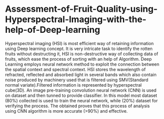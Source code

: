# Assessment-of-Fruit-Quality-using-Hyperspectral-Imaging-with-the-help-of-Deep-learning

Hyperspectral imaging (HSI) is most efficient way of retaining information using Deep learning concept. It is very intricate task to identify the rotten fruits without destructing it, HSI is non-destructive way of collecting data of fruits, which ease the process of sorting with an help of Algorithm. Deep Learning employs neural network method to exploit the connection between the spatial context and spectral context. HSI stores the wavelength of refracted, reflected and absorbed light in several bands which also contain noise produced by machinery used that is filtered using SMV(Standard normal variate).Filtered information is represented by hyperspectral cube(3D). An image pre-training convolution neural network (CNN) is used on dataset and then tunned to provide classifier. In this model most dataset (80%) collected is used to train the neural network, while (20%) dataset for verifying the process. The obtained proves that this process of analysis using CNN algorithm is more accurate (>90%) and effective.
